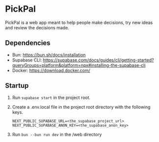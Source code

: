 # PickPal
PickPal is a web app meant to help people make decisions, try new ideas and review the decisions made.

## Dependencies
- Bun: https://bun.sh/docs/installation
- Supabase CLI: https://supabase.com/docs/guides/cli/getting-started?queryGroups=platform&platform=npx#installing-the-supabase-cli
- Docker: https://download.docker.com/

## Startup

1. Run ```supabase start``` in the project root.

2. Create a .env.local file in the project root directory with the following keys.
    ```.env
    NEXT_PUBLIC_SUPABASE_URL=<the_supabase_project_url>
    NEXT_PUBLIC_SUPABASE_ANON_KEY=<the_supabase_anon_key>
    ```

3. Run ```bun --bun run dev``` in the /web directory

